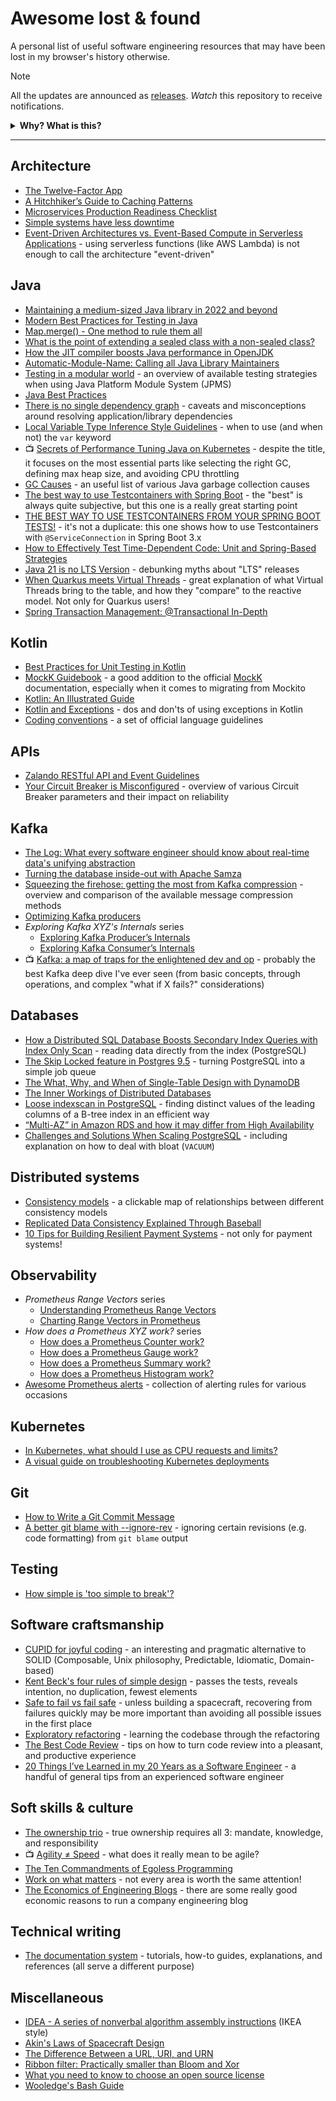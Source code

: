 # Awesome lost & found

A personal list of useful software engineering resources that may have been lost in my browser's history otherwise.

> [!NOTE]
> All the updates are announced as [releases](https://github.com/mikemybytes/awesome-lost-and-found/releases).
> _Watch_ this repository to receive notifications.
> 
<details>
<summary><b>Why? What is this?</b></summary>

I share interesting software engineering resources on [my Twitter/X](https://twitter.com/mikemybytes) as they come. 
Yet, _interesting_ does not always mean _worth revisiting_. When somebody asks: _Hey Mike, do you have any useful 
resources about Kafka?_, we both would benefit from a single list. Besides, I sometimes forget too...

**This list is like a set of selectively filtered bookmarks**. My goal is not to add things here regularly but to keep 
them useful and accurate. New [releases](https://github.com/mikemybytes/awesome-lost-and-found/releases) act a bit like 
a newsletter for those who are interested. Also, I don't link [my own articles]([releases](https://mikemybytes.com)) 
here.

Leave a :star: if you found it awesome too!
</details>

---

## Architecture

- [The Twelve-Factor App](https://12factor.net/)
- [A Hitchhiker’s Guide to Caching Patterns](https://hazelcast.com/blog/a-hitchhikers-guide-to-caching-patterns/)
- [Microservices Production Readiness Checklist](https://github.com/kgoralski/microservice-production-readiness-checklist)
- [Simple systems have less downtime](https://www.gkogan.co/blog/simple-systems/)
- [Event-Driven Architectures vs. Event-Based Compute in Serverless Applications](https://www.alexdebrie.com/posts/event-driven-vs-event-based/) - using 
serverless functions (like AWS Lambda) is not enough to call the architecture "event-driven" 

## Java

- [Maintaining a medium-sized Java library in 2022 and beyond](https://michael-simons.github.io/neo4j-migrations/maintaining-a-medium-sized-java-library-in-2022-and-beyond/)
- [Modern Best Practices for Testing in Java](https://phauer.com/2019/modern-best-practices-testing-java/)
- [Map.merge() - One method to rule them all](https://nurkiewicz.com/2019/03/mapmerge-one-method-to-rule-them-all.html)
- [What is the point of extending a sealed class with a non-sealed class?](https://stackoverflow.com/questions/63860110/what-is-the-point-of-extending-a-sealed-class-with-a-non-sealed-class/63887136#63887136)
- [How the JIT compiler boosts Java performance in OpenJDK](https://developers.redhat.com/articles/2021/06/23/how-jit-compiler-boosts-java-performance-openjdk)
- [Automatic-Module-Name: Calling all Java Library Maintainers](http://branchandbound.net/blog/java/2017/12/automatic-module-name/)
- [Testing in a modular world](https://info.michael-simons.eu/2021/10/19/testing-in-a-modular-world/) - an overview of 
available testing strategies when using Java Platform Module System (JPMS)
- [Java Best Practices](http://java.jonathangiles.net/)
- [There is no single dependency graph](https://melix.github.io/blog/2022/07/there-is-no-single-dependency-graph.html) -
caveats and misconceptions around resolving application/library dependencies
- [Local Variable Type Inference Style Guidelines](https://openjdk.org/projects/amber/guides/lvti-style-guide) - when to
use (and when not) the `var` keyword
- 📺 [Secrets of Performance Tuning Java on Kubernetes](https://vimeo.com/748031919) - despite the title, it focuses on
the most essential parts like selecting the right GC, defining max heap size, and avoiding CPU throttling
- [GC Causes](https://netflix.github.io/atlas-docs/spectator/lang/java/ext/jvm-gc-causes/) - an useful list of various 
Java garbage collection causes
- [The best way to use Testcontainers with Spring Boot](https://maciejwalkowiak.com/blog/testcontainers-spring-boot-setup/) - the "best"
is always quite subjective, but this one is a really great starting point
- [THE BEST WAY TO USE TESTCONTAINERS FROM YOUR SPRING BOOT TESTS!](https://info.michael-simons.eu/2023/07/27/the-best-way-to-use-testcontainers-from-your-spring-boot-tests/) - it's
not a duplicate: this one shows how to use Testcontainers with `@ServiceConnection` in Spring Boot 3.x
- [How to Effectively Test Time-Dependent Code: Unit and Spring-Based Strategies](https://jonasg.io/posts/how-to-effectively-test-time-dependent-code/)
- [Java 21 is no LTS Version](https://nipafx.dev/inside-java-newscast-52/) - debunking myths about "LTS" releases 
- [When Quarkus meets Virtual Threads](https://quarkus.io/blog/virtual-thread-1/) - great explanation of what Virtual 
 Threads bring to the table, and how they "compare" to the reactive model. Not only for Quarkus users!
- [Spring Transaction Management: @Transactional In-Depth](https://www.marcobehler.com/guides/spring-transaction-management-transactional-in-depth)

## Kotlin

- [Best Practices for Unit Testing in Kotlin](https://phauer.com/2018/best-practices-unit-testing-kotlin/)
- [MockK Guidebook](https://notwoods.github.io/mockk-guidebook/) - a good addition to the official [MockK](https://mockk.io/) 
documentation, especially when it comes to migrating from Mockito
- [Kotlin: An Illustrated Guide](https://typealias.com/start/)
- [Kotlin and Exceptions](https://elizarov.medium.com/kotlin-and-exceptions-8062f589d07) - dos and don'ts of using
exceptions in Kotlin
- [Coding conventions](https://kotlinlang.org/docs/coding-conventions.html) - a set of official language guidelines

## APIs

- [Zalando RESTful API and Event Guidelines](https://opensource.zalando.com/restful-api-guidelines/)
- [Your Circuit Breaker is Misconfigured](https://shopify.engineering/circuit-breaker-misconfigured) - overview of various
Circuit Breaker parameters and their impact on reliability

## Kafka

- [The Log: What every software engineer should know about real-time data's unifying abstraction](https://engineering.linkedin.com/distributed-systems/log-what-every-software-engineer-should-know-about-real-time-datas-unifying)
- [Turning the database inside-out with Apache Samza](https://martin.kleppmann.com/2015/03/04/turning-the-database-inside-out.html)
- [Squeezing the firehose: getting the most from Kafka compression](https://blog.cloudflare.com/squeezing-the-firehose/) - overview
and comparison of the available message compression methods
- [Optimizing Kafka producers](https://strimzi.io/blog/2020/10/15/producer-tuning/)
- _Exploring Kafka XYZ's Internals_ series
  - [Exploring Kafka Producer’s Internals](https://blog.developer.adobe.com/exploring-kafka-producers-internals-37411b647d0f)
  - [Exploring Kafka Consumer’s Internals](https://medium.com/adobetech/exploring-kafka-consumers-internals-b0b9becaa106)
- 📺 [Kafka: a map of traps for the enlightened dev and op](https://youtu.be/paVdXL5vDzg) - probably the best Kafka deep dive 
I've ever seen (from basic concepts, through operations, and complex "what if X fails?" considerations)

## Databases
- [How a Distributed SQL Database Boosts Secondary Index Queries with Index Only Scan](https://blog.yugabyte.com/how-a-distributed-sql-database-boosts-secondary-index-queries-with-index-only-scan/) - reading 
data directly from the index (PostgreSQL)
- [The Skip Locked feature in Postgres 9.5](https://www.pgcasts.com/episodes/the-skip-locked-feature-in-postgres-9-5) - turning 
PostgreSQL into a simple job queue
- [The What, Why, and When of Single-Table Design with DynamoDB](https://www.alexdebrie.com/posts/dynamodb-single-table/)
- [The Inner Workings of Distributed Databases](https://questdb.io/blog/inner-workings-distributed-databases/)
- [Loose indexscan in PostgreSQL](https://wiki.postgresql.org/wiki/Loose_indexscan) - finding distinct values of the 
leading columns of a B-tree index in an efficient way
- [“Multi-AZ” in Amazon RDS and how it may differ from High Availability](https://dev.to/aws-heroes/multi-az-in-amazon-rds-and-how-it-differs-from-high-availability-gn9)
- [Challenges and Solutions When Scaling PostgreSQL](https://onesignal.com/blog/lessons-learned-from-5-years-of-scaling-postgresql/) - including 
explanation on how to deal with bloat (`VACUUM`)

## Distributed systems

- [Consistency models](https://jepsen.io/consistency) - a clickable map of relationships between different consistency models
- [Replicated Data Consistency Explained Through Baseball](https://www.microsoft.com/en-us/research/wp-content/uploads/2011/10/ConsistencyAndBaseballReport.pdf)
- [10 Tips for Building Resilient Payment Systems](https://shopify.engineering/building-resilient-payment-systems) - not
only for payment systems!

## Observability

- _Prometheus Range Vectors_ series
  - [Understanding Prometheus Range Vectors](https://satyanash.net/software/2021/01/04/understanding-prometheus-range-vectors.html)
  - [Charting Range Vectors in Prometheus](https://satyanash.net/software/2021/06/09/charting-range-vectors-prometheus.html)
- _How does a Prometheus XYZ work?_ series
  - [How does a Prometheus Counter work?](https://www.robustperception.io/how-does-a-prometheus-counter-work/)
  - [How does a Prometheus Gauge work?](https://www.robustperception.io/how-does-a-prometheus-gauge-work/)
  - [How does a Prometheus Summary work?](https://www.robustperception.io/how-does-a-prometheus-summary-work)
  - [How does a Prometheus Histogram work?](https://www.robustperception.io/how-does-a-prometheus-histogram-work)
- [Awesome Prometheus alerts](https://awesome-prometheus-alerts.grep.to/) - collection of alerting rules for various 
occasions

## Kubernetes

- [In Kubernetes, what should I use as CPU requests and limits?](https://twitter.com/danielepolencic/status/1632717409051181056)
- [A visual guide on troubleshooting Kubernetes deployments](https://learnk8s.io/troubleshooting-deployments)

## Git

- [How to Write a Git Commit Message](https://cbea.ms/git-commit/)
- [A better git blame with --ignore-rev](https://michaelheap.com/git-ignore-rev/) - ignoring certain revisions (e.g. 
code formatting) from `git blame` output

## Testing

- [How simple is 'too simple to break'?](https://junit.org/junit4/faq.html#best_3)

## Software craftsmanship

- [CUPID for joyful coding](https://dannorth.net/2022/02/10/cupid-for-joyful-coding/) - an interesting 
and pragmatic alternative to SOLID (Composable, Unix philosophy, Predictable, Idiomatic, Domain-based)
- [Kent Beck's four rules of simple design](https://martinfowler.com/bliki/BeckDesignRules.html) - passes the tests,
reveals intention, no duplication, fewest elements
- [Safe to fail vs fail safe](https://devskiller.com/techblog/Safe-to-fail-vs-fail-safe/) - unless building a spacecraft,
recovering from failures quickly may be more important than avoiding all possible issues in the first place
- [Exploratory refactoring](https://victorrentea.ro/blog/exploratory-refactoring/) - learning the codebase through
the refactoring
- [The Best Code Review](https://victorrentea.ro/blog/the-best-code-review/) - tips on how to turn code review into
a pleasant, and productive experience
- [20 Things I’ve Learned in my 20 Years as a Software Engineer](https://www.simplethread.com/20-things-ive-learned-in-my-20-years-as-a-software-engineer/) - a handful 
of general tips from an experienced software engineer

## Soft skills & culture

- [The ownership trio](https://alexewerlof.medium.com/the-ownership-trio-482a4e5f666d) - true ownership requires all 3: 
mandate, knowledge, and responsibility
- 📺 [Agility ≠ Speed](https://youtu.be/VnQZ24eeaXM) - what does it really mean to be agile?
- [The Ten Commandments of Egoless Programming](https://blog.codinghorror.com/the-ten-commandments-of-egoless-programming/)
- [Work on what matters](https://staffeng.com/guides/work-on-what-matters/) - not every area is worth the same attention!
- [The Economics of Engineering Blogs](https://www.thediff.co/archive/the-economics-of-engineering-blogs/) - there are 
some really good economic reasons to run a company engineering blog

## Technical writing

- [The documentation system](https://documentation.divio.com/) - tutorials, how-to guides, explanations, and references
(all serve a different purpose)

## Miscellaneous

- [IDEA - A series of nonverbal algorithm assembly instructions](https://idea-instructions.com/) (IKEA style)
- [Akin's Laws of Spacecraft Design](https://spacecraft.ssl.umd.edu/akins_laws.html)
- [The Difference Between a URL, URI, and URN](https://danielmiessler.com/study/difference-between-uri-url/)
- [Ribbon filter: Practically smaller than Bloom and Xor](https://engineering.fb.com/2021/07/09/data-infrastructure/ribbon-filter/)
- [What you need to know to choose an open source license](https://gist.github.com/nicolasdao/a7adda51f2f185e8d2700e1573d8a633)
- [Wooledge's Bash Guide](https://mywiki.wooledge.org/BashGuide)
